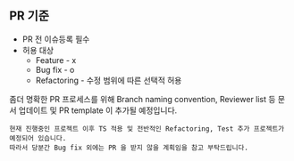 ## PR 기준
- PR 전 이슈등록 필수
- 허용 대상
  - Feature - x
  - Bug fix - o
  - Refactoring - 수정 범위에 따른 선택적 허용


좀더 명확한 PR 프로세스를 위해 Branch naming convention, Reviewer list 등 문서 업데이트 및 PR template 이 추가될 예정입니다.

```
현재 진행중인 프로젝트 이후 TS 적용 및 전반적인 Refactoring, Test 추가 프로젝트가 예정되어 있습니다.
따라서 당분간 Bug fix 외에는 PR 을 받지 않을 계획임을 참고 부탁드립니다.
```
